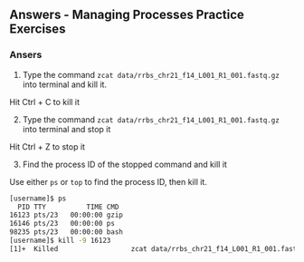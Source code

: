 ## Answers - Managing Processes Practice Exercises

### Ansers

1. Type the command `zcat data/rrbs_chr21_f14_L001_R1_001.fastq.gz` into terminal and kill it.

Hit Ctrl + C to kill it

2. Type the command `zcat data/rrbs_chr21_f14_L001_R1_001.fastq.gz` into terminal and stop it

Hit Ctrl + Z to stop it

3. Find the process ID of the stopped command and kill it

Use either `ps` or `top` to find the process ID, then kill it.

```bash
[username]$ ps
  PID TTY          TIME CMD
16123 pts/23   00:00:00 gzip
16146 pts/23   00:00:00 ps
98235 pts/23   00:00:00 bash
[username]$ kill -9 16123
[1]+  Killed                  zcat data/rrbs_chr21_f14_L001_R1_001.fastq.gz
```
